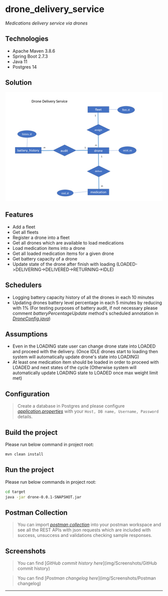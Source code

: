 # drone_delivery_service
_Medications delivery service via drones_

## Technologies
- Apache Maven 3.8.6
- Spring Boot 2.7.3
- Java 11
- Postgres 14

## Solution
![ER diagram](img/ERdiagram.png)

## Features
- Add a fleet
- Get all fleets
- Register a drone into a fleet
- Get all drones which are available to load medications
- Load medication items into a drone
- Get all loaded medication items for a given drone
- Get battery capacity of a drone
- Update state of the drone after finish with loading (LOADED->DELIVERING->DELIVERED->RETURNING->IDLE)

## Schedulers
- Logging battery capacity history of all the drones in each 10 minutes
- Updating drones battery level percentage in each 5 minutes by reducing with 1% (For testing purposes of battery audit, if not necessary please comment _batteryPercentageUpdate_ method's scheduled annotation in [_DroneConfig.java_](src/main/java/com/delivery/drone/config/DroneConfig.java))

## Assumptions
- Even in the LOADING state user can change drone state into LOADED and proceed with the delivery. (Once IDLE drones start to loading then system will automatically update drone's state into LOADING)
- At least one medication item should be loaded in order to proceed with LOADED and next states of the cycle (Otherwise system will automatically update LOADING state to LOADED once max weight limit met)

## Configuration

> Create a database in Postgres and please configure [_application.properties_](src/main/resources/application.properties) with your `Host, DB name, Username, Password` details.

## Build the project

Please run below command in project root:

```sh
mvn clean install
```

## Run the project

Please run below commands in project root:

```sh
cd target
java -jar drone-0.0.1-SNAPSHOT.jar
```

## Postman Collection

> You can import [_postman collection_](postman_collection/drone-delivery-service.postman_collection.json) into your postman workspace and see all the REST APIs with json requests which are included with success, unsuccess and validations checking sample responses.

## Screenshots

> You can find [_GitHub commit history here_](img/Screenshots/GitHub commit history)

> You can find [_Postman changelog here_](img/Screenshots/Postman changelog)


----------